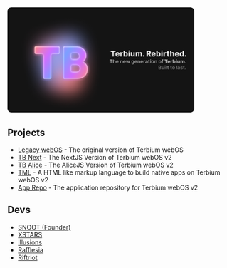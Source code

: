 <img src="../card.png" style="border-radius: 8px;" width="420px">

## Projects

- [Legacy webOS](https://github.com/terbiumos/webOS) - The original version of Terbium webOS
- [TB Next](https://github.com/terbiumos/) - The NextJS Version of Terbium webOS v2
- [TB Alice](https://github.com/terbiumos/) - The AliceJS Version of Terbium webOS v2
- [TML](https://github.com/terbiumos/tml) - A HTML like markup language to build native apps on Terbium webOS v2
- [App Repo](https://github.com/terbiumos/app-repo) - The application repository for Terbium webOS v2

## Devs
- [SNOOT (Founder)](https://github.com/NovaAppsInc)
- [XSTARS](https://github.com/Notplayingallday383)
- [Illusions](https://github.com/illusionTBA)
- [Rafflesia](https://github.com/ProgrammerIn-wonderland)
- [Riftriot](https://github.com/Riftriot)
